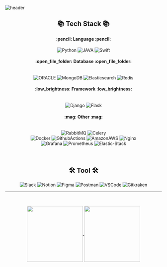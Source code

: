 ![header](https://capsule-render.vercel.app/api?type=waving&color=gradient&text=Gihwan's&nbsp;Profile&height=150&animation=fadeIn&fontAlignY=35&fontSize=40)

<div align="center">
  <h2>📚 Tech Stack 📚</h2>
  <h4>:pencil: Language :pencil:</h4>
  <img alt="Python" src ="https://img.shields.io/badge/python-3776AB?&style=for-the-badge&logo=python&logoColor=white"/>
  <img alt="JAVA" src ="https://img.shields.io/badge/java-007396?&style=for-the-badge&logo=java&logoColor=white"/>
  <img alt="Swift" src ="https://img.shields.io/badge/Swift-F05138?&style=for-the-badge&logo=Swift&logoColor=white"/>
  <h4>:open_file_folder: Database :open_file_folder:</h4>
  <br/>
  <img alt="ORACLE" src ="https://img.shields.io/badge/oracle-F80000?&style=for-the-badge&logo=oracle&logoColor=white"/>
  <img alt="MongoDB" src ="https://img.shields.io/badge/mongoDB-47A248?&style=for-the-badge&logo=MongoDB&logoColor=white"/>
  <img alt="Elasticsearch" src ="https://img.shields.io/badge/Elasticsearch-005571?&style=for-the-badge&logo=Elasticsearch&logoColor=white"/>
  <img alt="Redis" src ="https://img.shields.io/badge/Redis-DC382D?&style=for-the-badge&logo=Redis&logoColor=white"/>
  <h4>:low_brightness: Framework :low_brightness:</h4>
  <br/>
  <img alt="Django" src ="https://img.shields.io/badge/django-092E20?&style=for-the-badge&logo=django&logoColor=white"/>
  <img alt="Flask" src ="https://img.shields.io/badge/flask-000000?&style=for-the-badge&logo=flask&logoColor=white"/>
  <h4>:mag: Other :mag:</h4>
  <br/>
  <img alt="RabbitMQ" src ="https://img.shields.io/badge/RabbitMQ-FF6600?&style=for-the-badge&logo=RabbitMQ&logoColor=white"/>
  <img alt="Celery" src ="https://img.shields.io/badge/Celery-37814A?&style=for-the-badge&logo=Celery&logoColor=white"/>
  <br/>
  <img alt="Docker" src ="https://img.shields.io/badge/Docker-2496ED.svg?&style=for-the-badge&logo=Docker&logoColor=white"/>
  <img alt="GithubActions" src ="https://img.shields.io/badge/GithubActions-2088FF.svg?&style=for-the-badge&logo=GithubActions&logoColor=white"/>
  <img alt="AmazonAWS" src ="https://img.shields.io/badge/AWS-FF9900.svg?&style=for-the-badge&logo=AmazonAWS&logoColor=white"/>
  <img alt="Nginx" src ="https://img.shields.io/badge/NGINX-009639?&style=for-the-badge&logo=NGINX&logoColor=white"/>
  <br/>
  <img alt="Grafana" src ="https://img.shields.io/badge/Grafana-F46800?&style=for-the-badge&logo=Grafana&logoColor=white"/>
  <img alt="Prometheus" src ="https://img.shields.io/badge/Prometheus-E6522C?&style=for-the-badge&logo=AmazonAWS&logoColor=white"/>
  <img alt="Elastic-Stack" src ="https://img.shields.io/badge/Elastic_Stack-005571?&style=for-the-badge&logo=Elastic-Stack&logoColor=white"/>
  <br/>
  <br/>
  <br/>
  <h2>🛠 Tool 🛠</h2>
  <img alt="Slack" src ="https://img.shields.io/badge/Slack-4A154B.svg?&style=for-the-badge&logo=Slack&logoColor=white"/>
  <img alt="Notion" src ="https://img.shields.io/badge/Notion-000000.svg?&style=for-the-badge&logo=Notion&logoColor=white"/>
  <img alt="Figma" src ="https://img.shields.io/badge/Figma-F24E1E.svg?&style=for-the-badge&logo=Figma&logoColor=white"/>
  <img alt="Postman" src ="https://img.shields.io/badge/PostMan-FF6C37.svg?&style=for-the-badge&logo=Postman&logoColor=white"/>
  <img alt="VSCode" src ="https://img.shields.io/badge/VSCODE-007ACC.svg?&style=for-the-badge&logo=VisualStudioCode&logoColor=white"/>
  <img alt="Gitkraken" src ="https://img.shields.io/badge/GITKRAKEN-179287.svg?&style=for-the-badge&logo=GITKRAKEN&logoColor=white"/>
</div>
<hr/>
<br/>

<p align="center">


<a href="https://github.com/GiHwan2">
  <img align="center" src="https://github-readme-stats.vercel.app/api?username=GiHwan2&theme=tokyonight" height="180"/>
</a>
<a href="https://github.com/GiHwan2">
  <img align="center" src="https://github-readme-stats.vercel.app/api/top-langs/?username=GiHwan2&theme=tokyonight&layout=compact&exclude_repo=OPNE-CV,Python,Project,AWS_Serverless,Google_Image_Crawling,MFC-WINDOW-PROGRAMMING)](https://github.com/anuraghazra/github-readme-stats"  height="180" />
</a>


</p>
